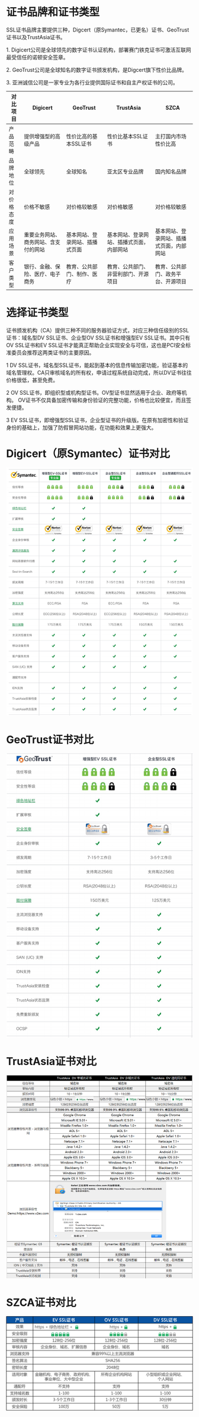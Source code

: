 

# 证书品牌和证书类型

SSL证书品牌主要提供三种，Digcert（原Symantec，已更名）证书、GeoTrust证书以及TrustAsia证书。

1\. Digicert公司是全球领先的数字证书认证机构，部署赛门铁克证书可激活互联网最受信任的诺顿安全签章。

2\. GeoTrust公司是全球知名的数字证书颁发机构，是Digcert旗下性价比品牌。

3\. 亚洲诚信公司是一家专业为各行业提供国际证书和自主产权证书的公司。

| 对比项目  | Digicert          | GeoTrust        | TrustAsia            | SZCA           |
| ----- | ------------------ | --------------- | -------------------- | -------------------- |
| 产品范畴  | 提供增强型的高级产品         | 性价比高的基本SSL证书    | 性价比基本SSL证书      |主打国内市场性价比高     |
| 品牌地位  | 全球领先               | 全球知名            | 亚太区专业品牌              | 国内知名品牌
| 对价格态度 | 价格不敏感              | 对价格较敏感          | 对价格敏感                | 对价格较敏感                |
| 应用场景  | 重要业务网站、商务网站、含支付的网站 | 基本网站、登录网站、插播式页面 | 基本网站、登录网站、插播式页面，内部网站 | 基本网站、登录网站、插播式页面，内部网站 |
| 客户类型  | 银行、金融、保险、医疗、电子商务   | 教育、公共部门、制作、医疗   | 教育、公共部门、非营利部门、开源项目   |  教育、公共部门、政务平台、开源项目   |

# 选择证书类型

证书颁发机构（CA）提供三种不同的服务器验证方式，对应三种信任级别的SSL证书：域名型DV SSL证书、企业型OV SSL证书和增强型EV
SSL证书。其中只有OV SSL证书和EV SSL证书才能真正帮助企业实现安全与可信，这也是PCI安全标准委员会推荐这两类证书的主要原因。

1 DV
SSL证书，域名型SSL证书，能起到基本的信息传输加密功能，验证基本的域名管理权。CA只审核域名的所有权，申请过程系统自动完成，所以DV证书往往价格很低，甚至免费。

2 OV SSL证书，即组织型或机构型证书。OV型证书显然适用于企业、政府等机构。
OV证书不仅具备加密传输和身份验证的完整功能，价格也比较便宜，而且签发便捷。

3 EV SSL证书，即增强型SSL证书，企业型证书的升级版。在原有加密性和验证身份的基础上，加强了防假冒网站功能，在功能和效果上更强大。

# Digicert（原Symantec）证书对比

![](/images/symantec对比.png)

# GeoTrust证书对比

![](/images/geo证书对比.png)

# TrustAsia证书对比

![](/images/trustasia对比.png)

# SZCA证书对比

![](/images/szca.png)
